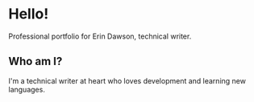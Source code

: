# Hello!
Professional portfolio for Erin Dawson, technical writer.

## Who am I?
I'm a technical writer at heart who loves development and learning new languages.
